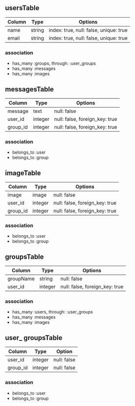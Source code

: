 
## usersTable
|Column|Type|Options|
|------|----|-------|
|name|string|index: true, null: false, unique: true|
|email|string|index: true, null: false, unique: true|

### association
- has_many :groups, through: :user_groups
- has_many :messages
- has_many :images

## messagesTable
|Column|Type|Options|
|------|----|-------|
|message|text|null: false|
|user_id|integer|null: false, foreign_key: true|
|group_id|integer|null: false, foreign_key: true|

### association
- belongs_to :user
- belongs_to :group

## imageTable
|Column|Type|Options|
|------|----|-------|
|image|image|null: false|
|user_id|integer|null: false, foreign_key: true|
|group_id|integer|null: false, foreign_key: true|

### association
- belongs_to :user
- belongs_to :group

## groupsTable
|Column|Type|Options|
|------|----|-------|
|groupName|string|null: false|
|user_id|integer|null: false, foreign_key: true|

### association
- has_many :users, through: :user_groups
- has_many :messages
- has_many :images

## user_ groupsTable
|Column|Type|Option|
|------|----|------|
|user_id|integer|null: false|
|group_id|integer|null: false|

### association
- belongs_to :user
- belongs_to :group
